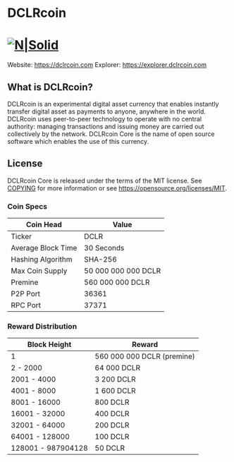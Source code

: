 # DCLRcoin
[![N|Solid](https://explorer.dclrcoin.com/images/logo.png)](https://dclrcoin.com)
=====================================

Website: https://dclrcoin.com
Explorer: https://explorer.dclrcoin.com

What is DCLRcoin?
----------------

DCLRcoin is an experimental digital asset currency that enables instantly transfer digital asset as 
payments to anyone, anywhere in the world. DCLRcoin uses peer-to-peer technology to operate
with no central authority: managing transactions and issuing money are carried
out collectively by the network. DCLRcoin Core is the name of open source
software which enables the use of this currency.

License
-------

DCLRcoin Core is released under the terms of the MIT license. See [COPYING](COPYING) for more
information or see https://opensource.org/licenses/MIT.



### Coin Specs
| **Coin Head**               | **Value**        |
|-----------------------------|------------------|
| Ticker                      | DCLR       |
| Average Block Time                  | 30 Seconds       |
| Hashing Algorithm           | SHA-256       |
| Max Coin Supply             | 50 000 000 000 DCLR |
| Premine                     | 560 000 000 DCLR  |
| P2P Port                    | 36361   |
| RPC Port                    | 37371  |

### Reward Distribution

| **Block Height**  | **Reward**          |
|------------------|------------------|
| 1   | 560 000 000 DCLR (premine)   |
| 2 - 2000   | 64 000 DCLR   |
| 2001 - 4000  | 3 200 DCLR   |
| 4001 - 8000  | 1 600 DCLR   |
| 8001 - 16000  | 800 DCLR   |
| 16001 - 32000  | 400 DCLR   |
| 32001 - 64000  | 200 DCLR   |
| 64001 - 128000  | 100 DCLR   |
| 128001 - 987904128  | 50 DCLR   |
